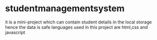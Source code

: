 # studentmanagementsystem
it  is a mini-project which can contain student details in the local storage hence the data is safe
languages used in this project are html,css and javascript

